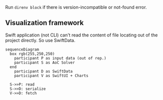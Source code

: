 Run `direnv block` if there is version-incompatible or not-found error.

## Visualization framework

Swift application (not CLI) can't read the content of file locating out of the project directly. So use SwiftData.

```mermaid
sequenceDiagram
  box rgb(255,250,250)
    participant P as input data (out of rep.)
    participant S as AoC Solver
  end
    participant D as SwiftData
    participant V as SwiftUI + Charts

  S->>P: read
  S->>D: serialize
  V->>D: fetch

```
